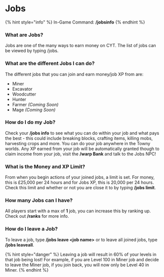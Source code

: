 # Jobs

{% hint style="info" %}
In-Game Command: **/jobsinfo**
{% endhint %}

### What are Jobs?

Jobs are one of the many ways to earn money on CYT. The list of jobs can be viewed by typing /jobs.

### What are the different Jobs I can do?

The different jobs that you can join and earn money/job XP from are:

* Miner
* Excavator
* Woodcutter
* Hunter
* Farmer _(Coming Soon)_
* Mage _(Coming Soon)_

### **How do I do my Job?**

Check your **/jobs info** to see what you can do within your job and what pays the best - this could include breaking blocks, crafting items, killing mobs, harvesting crops and more. You can do your job anywhere in the Towny worlds. Any XP earned from your job will be automatically granted though to claim income from your job, visit the **/warp Bank** and talk to the Jobs NPC!

### What is the Money and XP Limit?

From when you begin actions of your joined jobs, a limit is set. For money, this is £25,000 per 24 hours and for Jobs XP, this is 20,000 per 24 hours. Check this limit and whether or not you are close it to by typing **/jobs limit**.

### How many Jobs can I have?

All players start with a max of **1** job, you can increase this by ranking up.\
Check out **/ranks** for more info.

### How do I leave a Job?

To leave a job, type **/jobs leave \<job name>** or to leave all joined jobs, type **/jobs leaveall**.

{% hint style="danger" %}
Leaving a job will result in 60% of your levels in that job being lost! For example, if you are Level 100 in Miner job and decide to leave the Miner job, if you join back, you will now only be Level 40 in Miner.
{% endhint %}
